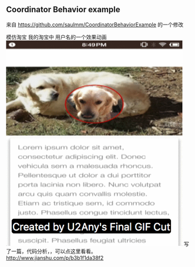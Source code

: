 ## Coordinator Behavior example
来自 https://github.com/saulmm/CoordinatorBehaviorExample 的一个修改

模仿淘宝 我的淘宝中 用户名的一个效果动画  
![image](https://github.com/kfjihailong/CoordinatorBehaviorExample/blob/master/iamge/app.gif)
写了一篇，代码分析，，可以点这里看看。
http://www.jianshu.com/p/b3b1f1da38f2
